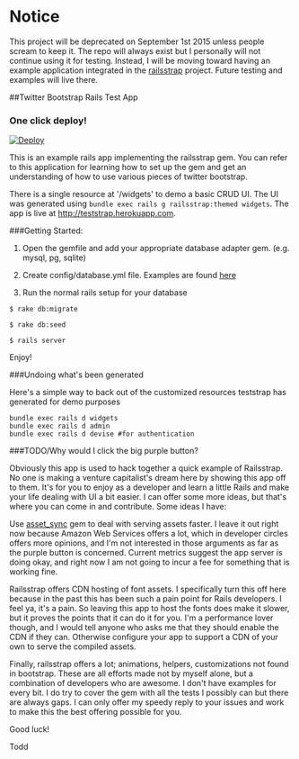 # Notice
This project will be deprecated on September 1st 2015 unless people scream to keep it. The repo will always exist but I personally will not continue using it for testing. Instead, I will be moving toward having an example application integrated in the [railsstrap](/toadkicker/railsstrap) project. Future testing and examples will live there.

##Twitter Bootstrap Rails Test App

### One click deploy!

[![Deploy](https://www.herokucdn.com/deploy/button.svg)](https://heroku.com/deploy)


This is an example rails app implementing the railsstrap gem. 
You can refer to this application for learning how to set up the gem and get
an understanding of how to use various pieces of twitter bootstrap.

There is a single resource at '/widgets' to demo a basic CRUD UI. 
The UI was generated using ```bundle exec rails g railsstrap:themed widgets```.
The app is live at http://teststrap.herokuapp.com.

###Getting Started:

1) Open the gemfile and add your appropriate database adapter gem. (e.g. mysql, pg, sqlite)

2) Create config/database.yml file. Examples are found [here](https://gist.github.com/961978)

3) Run the normal rails setup for your database

```
$ rake db:migrate

$ rake db:seed

$ rails server
```

Enjoy!

###Undoing what's been generated

Here's a simple way to back out of the customized resources teststrap has generated for demo purposes

```
bundle exec rails d widgets
bundle exec rails d admin
bundle exec rails d devise #for authentication
```

###TODO/Why would I click the big purple button?

Obviously this app is used to hack together a quick example of Railsstrap. No one is making a venture
capitalist's dream here by showing this app off to them. It's for you to enjoy as a developer and learn
a little Rails and make your life dealing with UI a bit easier. I can offer some more ideas, but that's
where you can come in and contribute. Some ideas I have:

Use [asset_sync](https://github.com/rumblelabs/asset_sync) gem to deal with serving assets faster. I leave
it out right now because Amazon Web Services offers a lot, which in developer circles offers more opinions,
and I'm not interested in those arguments as far as the purple button is concerned. Current metrics suggest
the app server is doing okay, and right now I am not going to incur a fee for something that is working fine.

Railsstrap offers CDN hosting of font assets. I specifically turn this off here because in the past this has
been such a pain point for Rails developers. I feel ya, it's a pain. So leaving this app to host the fonts
does make it slower, but it proves the points that it can do it for you. I'm a performance lover though, and
I would tell anyone who asks me that they should enable the CDN if they can. Otherwise configure your app
to support a CDN of your own to serve the compiled assets.

Finally, railsstrap offers a lot; animations, helpers, customizations not found in bootstrap. These are all
efforts made not by myself alone, but a combination of developers who are awesome. I don't have examples for
every bit. I do try to cover the gem with all the tests I possibly can but there are always gaps. I can only
offer my speedy reply to your issues and work to make this the best offering possible for you.

Good luck!

Todd
